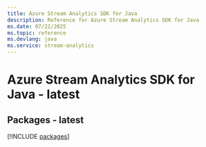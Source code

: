 ```yaml
---
title: Azure Stream Analytics SDK for Java
description: Reference for Azure Stream Analytics SDK for Java
ms.date: 07/22/2025
ms.topic: reference
ms.devlang: java
ms.service: stream-analytics
---
```

# Azure Stream Analytics SDK for Java - latest
## Packages - latest
[!INCLUDE [packages](stream-analytics-index.md)]